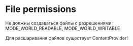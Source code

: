 # File permissions

Не должны создаваться файлы с разрешениями: MODE\_WORLD\_READABLE, MODE\_WORLD\_WRITABLE

Для расшаривания файлов существует ContentProvider!


